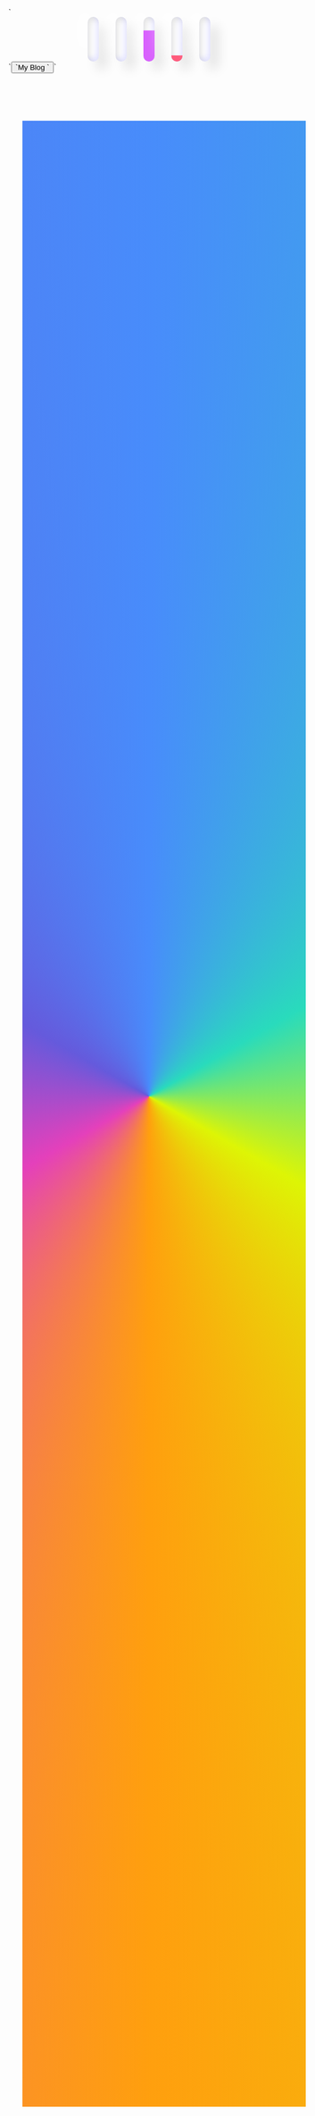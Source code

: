 <html><style>.loader {  display: flex;  align-items: center;  justify-content: center;  flex-direction: row;}.slider {  overflow: hidden;  background-color: white;  margin: 0 15px;  height: 80px;  width: 20px;  border-radius: 30px;  box-shadow: 15px 15px 20px rgba(0, 0, 0, 0.1), -15px -15px 30px #fff,    inset -5px -5px 10px rgba(0, 0, 255, 0.1),    inset 5px 5px 10px rgba(0, 0, 0, 0.1);  position: relative;}.slider::before {  content: "";  position: absolute;  top: 0;  left: 0;  height: 20px;  width: 20px;  border-radius: 100%;  box-shadow: inset 0px 0px 0px rgba(0, 0, 0, 0.3), 0px 420px 0 400px #2697f3,    inset 0px 0px 0px rgba(0, 0, 0, 0.1);  animation: animate_2 2.5s ease-in-out infinite;  animation-delay: calc(-0.5s * var(--i));}@keyframes animate_2 {  0% {    transform: translateY(250px);    filter: hue-rotate(0deg);  }  50% {    transform: translateY(0);  }  100% {    transform: translateY(250px);    filter: hue-rotate(180deg);  }}}button { --border-radius: 15px; --border-width: 4px; appearance: none; position: relative; padding: 1em 2em; border: 0; background-color: #212121; font-family: "Roboto", Arial, "Segoe UI", sans-serif; font-size: 18px; font-weight: 500; color: #fff; z-index: 2;}button::after { --m-i: linear-gradient(#000, #000); --m-o: content-box, padding-box; content: ""; position: absolute; left: 0; top: 0; width: 100%; height: 100%; padding: var(--border-width); border-radius: var(--border-radius); background-image: conic-gradient(		#488cfb,		#29dbbc,		#ddf505,		#ff9f0e,		#e440bb,		#655adc,		#488cfb	); -webkit-mask-image: var(--m-i), var(--m-i); mask-image: var(--m-i), var(--m-i); -webkit-mask-origin: var(--m-o); mask-origin: var(--m-o); -webkit-mask-clip: var(--m-o); mask-composite: exclude; -webkit-mask-composite: destination-out; filter: hue-rotate(0); animation: rotate-hue linear 500ms infinite; animation-play-state: paused;}button:hover::after { animation-play-state: running;}@keyframes rotate-hue { to {  filter: hue-rotate(1turn); }}button,button::after { box-sizing: border-box;}button:active { --border-width: 5px;}`</style>`<body>  <section class="loader">    <div class="slider" style="--i:0">    </div>    <div class="slider" style="--i:1">    </div>    <div class="slider" style="--i:2">    </div>    <div class="slider" style="--i:3">    </div>    <div class="slider" style="--i:4">    </div>  </section>`<button>`My Blog `</button>`</body></html>